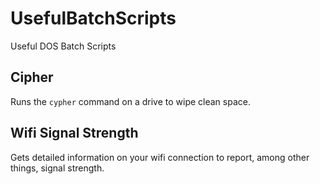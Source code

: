 # UsefulBatchScripts

Useful DOS Batch Scripts

## Cipher

Runs the `cypher` command on a drive to wipe clean space.

## Wifi Signal Strength

Gets detailed information on your wifi connection to report, among other things, signal strength.

